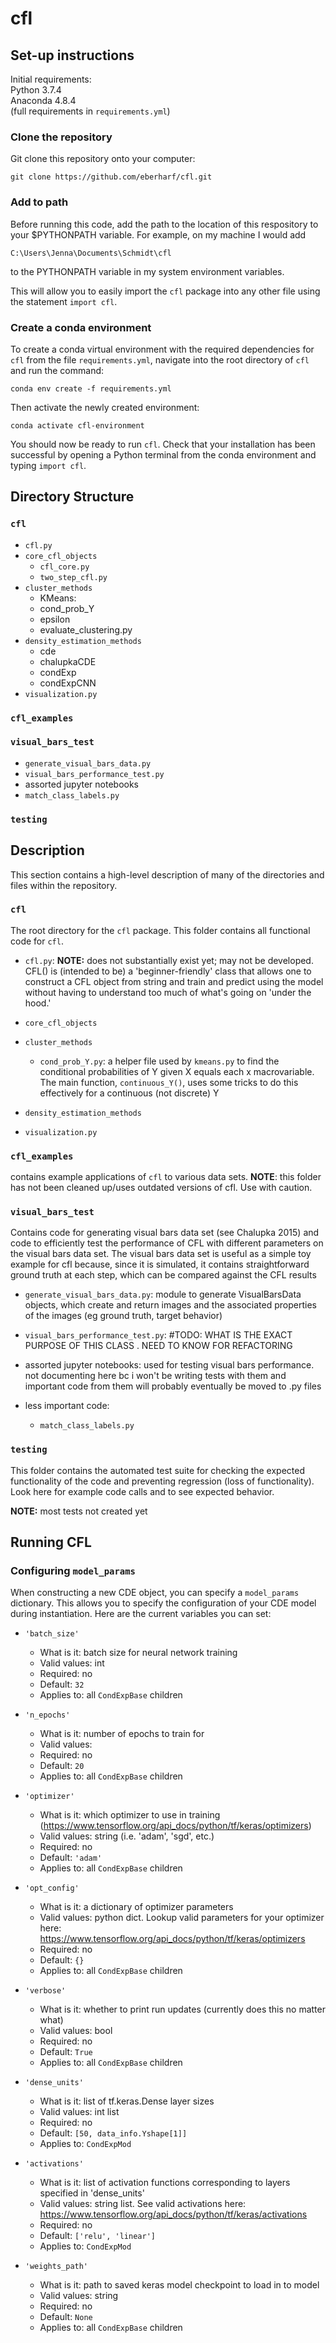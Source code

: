 # cfl

## Set-up instructions 

Initial requirements:  
Python 3.7.4  
Anaconda 4.8.4  
(full requirements in `requirements.yml`)

### Clone the repository 

Git clone this repository onto your computer: 
```
git clone https://github.com/eberharf/cfl.git
```

### Add to path 
Before running this code, add the path to the location of this respository to your $PYTHONPATH variable. For example, on my machine I would add 
```
C:\Users\Jenna\Documents\Schmidt\cfl
```
to the PYTHONPATH variable in my system environment variables. 

 This will allow you to easily import the `cfl` package into any other file using the statement `import cfl`. 

### Create a conda environment 
To create a conda virtual environment with the required dependencies for `cfl` from the file `requirements.yml`, navigate into the root directory of `cfl` and run the command: 
```
conda env create -f requirements.yml
```

Then activate the newly created environment:
```
conda activate cfl-environment
```

You should now be ready to run `cfl`. 
Check that your installation has been successful by opening a Python terminal from the conda environment and typing `import cfl`.


## Directory Structure 

 ### `cfl`
- `cfl.py`
- `core_cfl_objects`
    - `cfl_core.py`
    - `two_step_cfl.py`
- `cluster_methods`
    - KMeans: 
    - cond_prob_Y
    - epsilon
    - evaluate_clustering.py
- `density_estimation_methods` 
    - cde
    - chalupkaCDE 
    - condExp
    - condExpCNN 
- `visualization.py`

### `cfl_examples`

### `visual_bars_test`
- `generate_visual_bars_data.py`
- `visual_bars_performance_test.py` 
- assorted jupyter notebooks
- `match_class_labels.py`

### `testing`


## Description 
This section contains a high-level description of many of the directories and files within the repository. 


 ### `cfl`
 The root directory for the `cfl` package. This folder contains all functional code for `cfl`. 
- `cfl.py`: **NOTE:** does not substantially exist yet; may not be developed. CFL() is (intended to be) a 'beginner-friendly' class that allows one to construct a CFL object from string and train and predict using the model without having to understand too much of what's going on 'under the hood.' 

- `core_cfl_objects` 

- `cluster_methods`
    - `cond_prob_Y.py`: a helper file used by `kmeans.py` to find the conditional probabilities of Y given X equals each x macrovariable. The main function, `continuous_Y()`, uses some tricks to do this effectively for a continuous (not discrete) Y 

- `density_estimation_methods` 
- `visualization.py`


### `cfl_examples`
contains example applications of `cfl` to various data sets. **NOTE**: this folder has not been cleaned up/uses outdated versions of cfl. Use with caution.

### `visual_bars_test`
Contains code for generating visual bars data set (see Chalupka 2015) and code to efficiently test the performance of CFL with different parameters on the visual bars data set. The visual bars data set is useful as a simple toy example for cfl because, since it is simulated, it contains straightforward ground truth at each step, which can be compared against the CFL results  
- `generate_visual_bars_data.py`: module to generate VisualBarsData objects, which create and return images and the associated properties of the images (eg ground truth, target behavior)
- `visual_bars_performance_test.py`: #TODO: WHAT IS THE EXACT PURPOSE OF THIS CLASS . NEED TO KNOW FOR REFACTORING 

- assorted jupyter notebooks: used for testing visual bars performance. not documenting here bc i won't be writing tests with them and important code from them will probably eventually be moved to .py files 

- less important code:
    - `match_class_labels.py`

### `testing`
This folder contains the automated test suite for checking the expected functionality of the code and preventing regression (loss of functionality). Look here for example code calls and to see expected behavior. 

**NOTE:** most tests not created yet 


## Running CFL

### Configuring `model_params`
When constructing a new CDE object, you can specify a `model_params` dictionary.
This allows you to specify the configuration of your CDE model during instantiation. 
Here are the current variables you can set:

- `'batch_size'`
    - What is it: batch size for neural network training
    - Valid values: int
    - Required: no
    - Default: `32`
    - Applies to: all `CondExpBase` children

- `'n_epochs'`
    - What is it: number of epochs to train for
    - Valid values:
    - Required: no
    - Default: `20`
    - Applies to: all `CondExpBase` children

- `'optimizer'`
    - What is it: which optimizer to use in training (https://www.tensorflow.org/api_docs/python/tf/keras/optimizers)
    - Valid values: string (i.e. 'adam', 'sgd', etc.)
    - Required: no
    - Default: `'adam'`
    - Applies to: all `CondExpBase` children

- `'opt_config'`
    - What is it: a dictionary of optimizer parameters
    - Valid values: python dict. Lookup valid parameters for your optimizer here: https://www.tensorflow.org/api_docs/python/tf/keras/optimizers
    - Required: no
    - Default: `{}`
    - Applies to: all `CondExpBase` children

- `'verbose'`
    - What is it: whether to print run updates (currently does this no matter what)
    - Valid values: bool
    - Required: no
    - Default: `True`
    - Applies to: all `CondExpBase` children

- `'dense_units'`
    - What is it: list of tf.keras.Dense layer sizes 
    - Valid values: int list
    - Required: no
    - Default: `[50, data_info.Yshape[1]]`
    - Applies to: `CondExpMod`

- `'activations'`
    - What is it: list of activation functions corresponding to layers specified in 'dense_units'
    - Valid values: string list. See valid activations here: https://www.tensorflow.org/api_docs/python/tf/keras/activations
    - Required: no
    - Default: `['relu', 'linear']`
    - Applies to: `CondExpMod`

- `'weights_path'`
    - What is it: path to saved keras model checkpoint to load in to model
    - Valid values: string
    - Required: no
    - Default: `None`
    - Applies to: all `CondExpBase` children